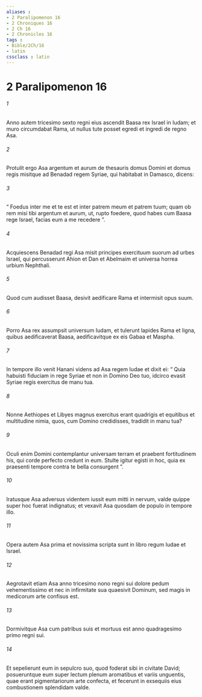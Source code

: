 ```yaml
---
aliases : 
- 2 Paralipomenon 16
- 2 Chroniques 16
- 2 Ch 16
- 2 Chronicles 16
tags : 
- Bible/2Ch/16
- latin
cssclass : latin
---
```


# 2 Paralipomenon 16

###### 1
Anno autem tricesimo sexto regni eius ascendit Baasa rex Israel in Iudam; et muro circumdabat Rama, ut nullus tute posset egredi et ingredi de regno Asa.
###### 2
Protulit ergo Asa argentum et aurum de thesauris domus Domini et domus regis misitque ad Benadad regem Syriae, qui habitabat in Damasco, dicens: 
###### 3
“ Foedus inter me et te est et inter patrem meum et patrem tuum; quam ob rem misi tibi argentum et aurum, ut, rupto foedere, quod habes cum Baasa rege Israel, facias eum a me recedere ”. 
###### 4
Acquiescens Benadad regi Asa misit principes exercituum suorum ad urbes Israel, qui percusserunt Ahion et Dan et Abelmaim et universa horrea urbium Nephthali. 
###### 5
Quod cum audisset Baasa, desivit aedificare Rama et intermisit opus suum. 
###### 6
Porro Asa rex assumpsit universum Iudam, et tulerunt lapides Rama et ligna, quibus aedificaverat Baasa, aedificavitque ex eis Gabaa et Maspha.
###### 7
In tempore illo venit Hanani videns ad Asa regem Iudae et dixit ei: “ Quia habuisti fiduciam in rege Syriae et non in Domino Deo tuo, idcirco evasit Syriae regis exercitus de manu tua. 
###### 8
Nonne Aethiopes et Libyes magnus exercitus erant quadrigis et equitibus et multitudine nimia, quos, cum Domino credidisses, tradidit in manu tua? 
###### 9
Oculi enim Domini contemplantur universam terram et praebent fortitudinem his, qui corde perfecto credunt in eum. Stulte igitur egisti in hoc, quia ex praesenti tempore contra te bella consurgent ”. 
###### 10
Iratusque Asa adversus videntem iussit eum mitti in nervum, valde quippe super hoc fuerat indignatus; et vexavit Asa quosdam de populo in tempore illo.
###### 11
Opera autem Asa prima et novissima scripta sunt in libro regum Iudae et Israel.
###### 12
Aegrotavit etiam Asa anno tricesimo nono regni sui dolore pedum vehementissimo et nec in infirmitate sua quaesivit Dominum, sed magis in medicorum arte confisus est. 
###### 13
Dormivitque Asa cum patribus suis et mortuus est anno quadragesimo primo regni sui. 
###### 14
Et sepelierunt eum in sepulcro suo, quod foderat sibi in civitate David; posueruntque eum super lectum plenum aromatibus et variis unguentis, quae erant pigmentariorum arte confecta, et fecerunt in exsequiis eius combustionem splendidam valde.
